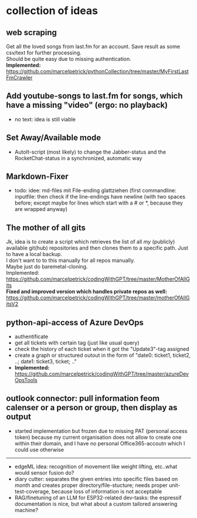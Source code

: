 # collection of ideas

## web scraping
Get all the loved songs from last.fm for an account. Save result as some csv/text for further processing.  
Should be quite easy due to missing authentication.  
**Implemented:** https://github.com/marcelpetrick/pythonCollection/tree/master/MyFirstLastFmCrawler

## Add youtube-songs to last.fm for songs, which have a missing "video" (ergo: no playback)
* no text: idea is still viable

## Set Away/Available mode
* AutoIt-script (most likely) to change the Jabber-status and the RocketChat-status in a synchronized, automatic way

## Markdown-Fixer
* todo: idee: md-files mit File-ending glattziehen (first commandline: inputfile: then check if the line-endings have newline (with two spaces before; except maybe for lines which start with a # or *, because they are wrapped anyway)

## The mother of all gits
Jk, idea is to create a script which retrieves the list of all _my_ (publicly) available git(hub) repositories and then clones them to a specific path. Just to have a local backup.  
I don't want to to this manually for all repos manually.  
Maybe just do baremetal-cloning.  
Implemented: https://github.com/marcelpetrick/codingWithGPT/tree/master/MotherOfAllGits  
**Fixed and improved version which handles private repos as well:** https://github.com/marcelpetrick/codingWithGPT/tree/master/motherOfAllGitsV2

## python-api-access of Azure DevOps
* authentificate
* get all tickets with certain tag (just like usual query)
* check the history of each ticket when it got the "Update3"-tag assigned
* create a graph or structured outout in the form of "date0: ticket1, ticket2, ..; date1: ticket3, ticket; .."
* **Implemented:** https://github.com/marcelpetrick/codingWithGPT/tree/master/azureDevOpsTools

## outlook connector: pull information feom calenser or a person or group, then display as output
* started implementation but frozen due to missing PAT (personal access token) because my current organisation does not allow to create one within their domain, and I have no personal Office365-accoutn which I could use otherwise

---------

* edgeML idea: recognition of movement like weight lifting, etc..what would sensor fusion do?
* diary cutter: separates the given entries into specific files based on month and creates proper directory/file-stucture; needs proper unit-test-coverage, because loss of information is not acceptable
* RAG/finetuning of an LLM for ESP32-related dev-tasks: the espressif documentation is nice, but what about a custom tailored answering machine?
